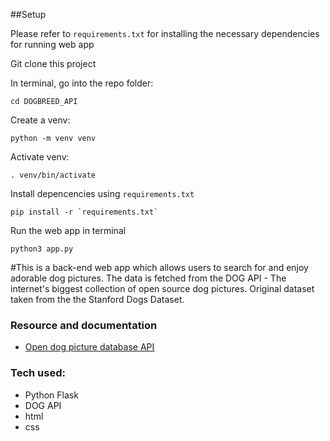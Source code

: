 ##Setup

Please refer to `requirements.txt` for installing the necessary dependencies for running web app

Git clone this project

In terminal, go into the repo folder:

```
cd DOGBREED_API
```

Create a venv:

```
python -m venv venv
```

Activate venv:

```
. venv/bin/activate
```

Install depencencies using `requirements.txt`

```
pip install -r `requirements.txt`
```

Run the web app in terminal

```
python3 app.py
```

#This is a back-end web app which allows users to search for and enjoy adorable dog pictures. The data is fetched from the DOG API - The internet's biggest collection of open source dog pictures. Original dataset taken from the the Stanford Dogs Dataset.

### Resource and documentation

-   [Open dog picture database API](https://dog.ceo/dog-api/)

### Tech used:

-    Python Flask
-    DOG API
-    html
-    css
